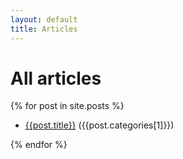 ```yaml
---
layout: default
title: Articles
---
```

# All articles

{% for post in site.posts %}

* [{{post.title}}]({{post.url}}) \({{post.categories[1]}}\)

{% endfor %}
